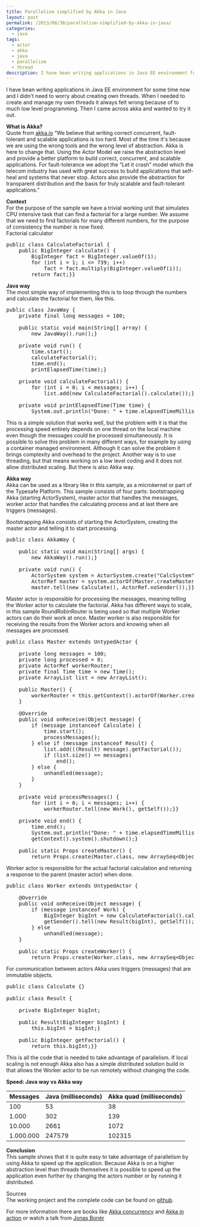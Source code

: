```yaml
---
title: Parallelism simplified by Akka in Java
layout: post
permalink: /2013/08/30/parallelism-simplified-by-akka-in-java/
categories:
  - java
tags:
  - actor
  - akka
  - java
  - parallelism
  - thread
description: I have bean writing applications in Java EE environment for some time now and I didn't need to worry about creating own threads. When I needed to create and manage my own threads it always felt wrong because of to much low level programming. Then I came across akka and wanted to try it out.
---
```

I have bean writing applications in Java EE environment for some time now and I didn't need to worry about creating own threads. When I needed to create and manage my own threads it always felt wrong because of to much low level programming. Then I came across akka and wanted to try it out. 

**What is Akka?**  
Quote from [akka.io][1] “We believe that writing correct concurrent, fault-tolerant and scalable applications is too hard. Most of the time it's because we are using the wrong tools and the wrong level of abstraction. Akka is here to change that. Using the Actor Model we raise the abstraction level and provide a better platform to build correct, concurrent, and scalable applications. For fault-tolerance we adopt the &#8220;Let it crash&#8221; model which the telecom industry has used with great success to build applications that self-heal and systems that never stop. Actors also provide the abstraction for transparent distribution and the basis for truly scalable and fault-tolerant applications.”

**Context**  
For the purpose of the sample we have a trivial working unit that simulates CPU intensive task that can find a factorial for a large number. We assume that we need to find factorials for many different numbers, for the purpose of consistency the number is now fixed.  
Factorial calculator

<pre class="brush: java; title: ; notranslate" title="">public class CalculateFactorial {
    public BigInteger calculate() {
        BigInteger fact = BigInteger.valueOf(1);
        for (int i = 1; i &lt;= 739; i++)
            fact = fact.multiply(BigInteger.valueOf(i));
        return fact;}}
</pre>

**Java way**  
The most simple way of implementing this is to loop through the numbers and calculate the factorial for them, like this.

<pre class="brush: java; title: ; notranslate" title="">public class JavaWay {
    private final long messages = 100;
    
    public static void main(String[] array) {
        new JavaWay().run();}

    private void run() {
        time.start();
        calculateFactorial();
        time.end();
        printElapsedTime(time);}

    private void calculateFactorial() {
        for (int i = 0; i &lt; messages; i++) {
            list.add(new CalculateFactorial().calculate());}}

    private void printElapsedTime(Time time) {
        System.out.println("Done: " + time.elapsedTimeMilliseconds());}}
</pre>

This is a simple solution that works well, but the problem with it is that the processing speed entirely depends on one thread on the local machine even though the messages could be processed simultaneously. It is possible to solve this problem in many different ways, for example by using a container managed environment. Although it can solve the problem it brings complexity and overhead to the project. Another way is to use threading, but that means working on a low level coding and it does not allow distributed scaling. But there is also Akka way. 

**Akka way**  
Akka can be used as a library like in this sample, as a microkernel or part of the Typesafe Platform. This sample consists of four parts: bootstrapping Akka (starting ActorSystem), master actor that handles the messages, worker actor that handles the calculating process and at last there are triggers (messages).

Bootstrapping Akka consists of starting the ActorSystem, creating the master actor and telling it to start processing.

<pre class="brush: java; title: ; notranslate" title="">public class AkkaWay {

    public static void main(String[] args) {
        new AkkaWay().run();}

    private void run() {
        ActorSystem system = ActorSystem.create("CalcSystem");
        ActorRef master = system.actorOf(Master.createMaster(), "master");
        master.tell(new Calculate(), ActorRef.noSender());}}
</pre>

Master actor is responsible for processing the messages, meaning telling the Worker actor to calculate the factorial. Akka has different ways to scale, in this sample RoundRobinRouter is being used so that multiple Worker actors can do their work at once. Master worker is also responsible for receiving the results from the Worker actors and knowing when all messages are processed. 

<pre class="brush: java; title: ; notranslate" title="">public class Master extends UntypedActor {

    private long messages = 100;
    private long processed = 0;
    private ActorRef workerRouter;
    private final Time time = new Time();
    private ArrayList list = new ArrayList();

    public Master() {
        workerRouter = this.getContext().actorOf(Worker.createWorker().withRouter(new RoundRobinRouter(4)), "workerRouter");
    }

    @Override
    public void onReceive(Object message) {
        if (message instanceof Calculate) {
            time.start();
            processMessages();
        } else if (message instanceof Result) {
            list.add(((Result) message).getFactorial());
            if (list.size() == messages)
                end();
        } else {
            unhandled(message);
        }
    }

    private void processMessages() {
        for (int i = 0; i &lt; messages; i++) {
            workerRouter.tell(new Work(), getSelf());}}

    private void end() {
        time.end();
        System.out.println("Done: " + time.elapsedTimeMilliseconds());
        getContext().system().shutdown();}

    public static Props createMaster() {
        return Props.create(Master.class, new ArraySeq&lt;Object&gt;(0));}}
</pre>

Worker actor is responsible for the actual factorial calculation and returning a response to the parent (master actor) when done.

<pre class="brush: java; title: ; notranslate" title="">public class Worker extends UntypedActor {

    @Override
    public void onReceive(Object message) {
        if (message instanceof Work) {
            BigInteger bigInt = new CalculateFactorial().calculate();
            getSender().tell(new Result(bigInt), getSelf());
        } else
            unhandled(message);
    }

    public static Props createWorker() {
        return Props.create(Worker.class, new ArraySeq&lt;Object&gt;(0));}}
</pre>

For communication between actors Akka uses triggers (messages) that are immutable objects.

<pre class="brush: java; title: ; notranslate" title="">public class Calculate {}

public class Result {

    private BigInteger bigInt;

    public Result(BigInteger bigInt) {
        this.bigInt = bigInt;}

    public BigInteger getFactorial() {
        return this.bigInt;}}
</pre>

This is all the code that is needed to take advantage of parallelism. If local scaling is not enough Akka also has a simple distributed solution build in that allows the Worker actor to be run remotely without changing the code. 

**Speed: Java way vs Akka way**

| Messages  | Java (milliseconds) | Akka quad (milliseconds) |
| --------- | ------------------- | ------------------------ |
| 100       | 53                  | 38                       |
| 1.000     | 302                 | 139                      |
| 10.000    | 2661                | 1072                     |
| 1.000.000 | 247579              | 102315                   |

**Conclusion**  
This sample shows that it is quite easy to take advantage of parallelism by using Akka to speed up the application. Because Akka is on a higher abstraction level than threads themselves it is possible to speed up the application even further by changing the actors number or by running it distributed. 

Sources  
The working project and the complete code can be found on [github][2]. 

For more information there are books like [Akka concurrency][3] and [Akka in action][4] or watch a talk from [Jonas Bonér][5]

 [1]: http://akka.io/docs/
 [2]: https://github.com/arminc/AkkaTestJava
 [3]: http://www.artima.com/shop/akka_concurrency
 [4]: http://www.manning.com/roestenburg
 [5]: https://www.youtube.com/watch?v=t4KxWDqGfcs